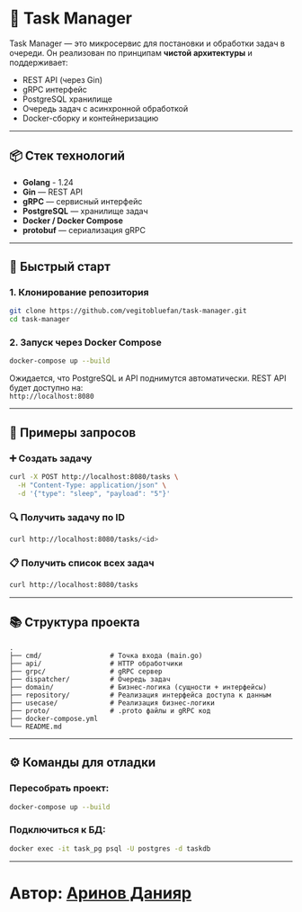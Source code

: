 # 🧠 Task Manager

Task Manager — это микросервис для постановки и обработки задач в очереди. Он реализован по принципам **чистой архитектуры** и поддерживает:

- REST API (через Gin)
- gRPC интерфейс
- PostgreSQL хранилище
- Очередь задач с асинхронной обработкой
- Docker-сборку и контейнеризацию

---

## 📦 Стек технологий

- **Golang** - 1.24
- **Gin** — REST API
- **gRPC** — сервисный интерфейс
- **PostgreSQL** — хранилище задач
- **Docker / Docker Compose**
- **protobuf** — сериализация gRPC

---

## 🚀 Быстрый старт

### 1. Клонирование репозитория

```bash
git clone https://github.com/vegitobluefan/task-manager.git
cd task-manager
```

### 2. Запуск через Docker Compose

```bash
docker-compose up --build
```

Ожидается, что PostgreSQL и API поднимутся автоматически. REST API будет доступно на:  
`http://localhost:8080`

---

## 🧪 Примеры запросов

### ➕ Создать задачу

```bash
curl -X POST http://localhost:8080/tasks \
  -H "Content-Type: application/json" \
  -d '{"type": "sleep", "payload": "5"}'
```

### 🔍 Получить задачу по ID

```bash
curl http://localhost:8080/tasks/<id>
```

### 📋 Получить список всех задач

```bash
curl http://localhost:8080/tasks
```

---

## 📚 Структура проекта
```
.
├── cmd/                 # Точка входа (main.go)
├── api/                 # HTTP обработчики
├── grpc/                # gRPC сервер
├── dispatcher/          # Очередь задач
├── domain/              # Бизнес-логика (сущности + интерфейсы)
├── repository/          # Реализация интерфейса доступа к данным
├── usecase/             # Реализация бизнес-логики
├── proto/               # .proto файлы и gRPC код
├── docker-compose.yml
└── README.md
```

---

## ⚙️ Команды для отладки

### Пересобрать проект:
```bash
docker-compose up --build
```
### Подключиться к БД:
```bash
docker exec -it task_pg psql -U postgres -d taskdb
```

---

# Автор: [Аринов Данияр](https://github.com/vegitobluefan)